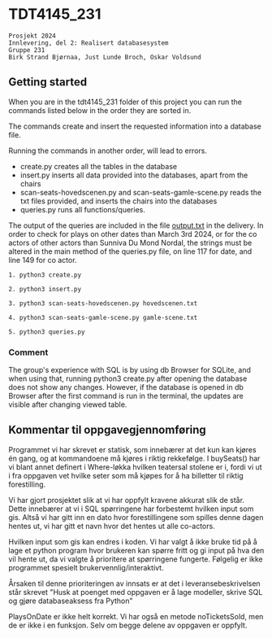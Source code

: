 # TDT4145_231

```
Prosjekt 2024
Innlevering, del 2: Realisert databasesystem
Gruppe 231
Birk Strand Bjørnaa, Just Lunde Broch, Oskar Voldsund
```

## Getting started

When you are in the tdt4145_231 folder of this project you can run the commands listed below in the order they are sorted in.

The commands create and insert the requested information into a database file.

Running the commands in another order, will lead to errors.

- create.py creates all the tables in the database
- insert.py inserts all data provided into the databases, apart from the chairs
- scan-seats-hovedscenen.py and scan-seats-gamle-scene.py reads the txt files provided, and inserts the chairs into the databases
- queries.py runs all functions/queries.

The output of the queries are included in the file [output.txt](./output.txt) in the delivery.
In order to check for plays on other dates than March 3rd 2024, or for the co actors of other actors than Sunniva Du Mond Nordal, the strings must be altered in the main method of the queries.py file, on line 117 for date, and line 149 for co actor.

```
1. python3 create.py

2. python3 insert.py

3. python3 scan-seats-hovedscenen.py hovedscenen.txt

4. python3 scan-seats-gamle-scene.py gamle-scene.txt

5. python3 queries.py
```

### Comment

The group's experience with SQL is by using db Browser for SQLite, and when using that, running python3 create.py after opening the database does not show any changes. However, if the database is opened in db Browser after the first command is run in the terminal, the updates are visible after changing viewed table.

## Kommentar til oppgavegjennomføring

Programmet vi har skrevet er statisk, som innebærer at det kun kan kjøres én gang, og at kommandoene må kjøres i riktig rekkefølge. I buySeats() har vi blant annet definert i Where-løkka hvilken teatersal stolene er i, fordi vi ut i fra oppgaven vet hvilke seter som må kjøpes for å ha billetter til riktig forestilling.

Vi har gjort prosjektet slik at vi har oppfylt kravene akkurat slik de står. Dette innebærer at vi i SQL spørringene har forbestemt hvilken input som gis. Altså vi har gitt inn en dato hvor forestillingene som spilles denne dagen hentes ut, vi har gitt et navn hvor det hentes ut alle co-actors.

Hvilken input som gis kan endres i koden. Vi har valgt å ikke bruke tid på å lage et python program hvor brukeren kan spørre fritt og gi input på hva den vil hente ut, da vi valgte å prioritere at spørringene fungerte. Følgelig er ikke programmet spesielt brukervennlig/interaktivt.

Årsaken til denne prioriteringen av innsats er at det i leveransebeskrivelsen står skrevet "Husk at poenget med oppgaven er å lage modeller, skrive SQL og gjøre databaseaksess fra Python"

PlaysOnDate er ikke helt korrekt. Vi har også en metode noTicketsSold, men de er ikke i en funksjon. Selv om begge delene av oppgaven er oppfylt.
